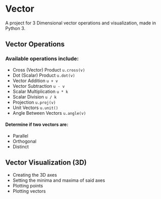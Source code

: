 Vector
=======
A project for 3 Dimensional vector operations and visualization, made in Python 3.
## Vector Operations ##
### Available operations include: ###
+ Cross (Vector) Product `u.cross(v)`
+ Dot (Scalar) Product `u.dot(v)`
+ Vector Addition `u + v`
+ Vector Subtraction `u - v`
+ Scalar Multiplication `u * k`
+ Scalar Division `u / k`
+ Projection `u.proj(v)`
+ Unit Vectors `u.unit()`
+ Angle Between Vectors `u.angle(v)`
#### Determine if two vectors are: ####
+ Parallel
+ Orthogonal
+ Distinct
## Vector Visualization (3D) ##
+ Creating the 3D axes
+ Setting the minima and maxima of said axes
+ Plotting points
+ Plotting vectors
